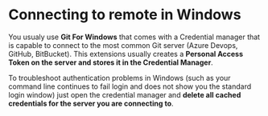 # Connecting to remote in Windows

You usualy use **Git For Windows** that comes with a Credential manager that is capable to connect to the most common Git server (Azure Devops, GitHub, BitBucket). This extensions usually creates a **Personal Access Token on the server and stores it in the Credential Manager**. 

To troubleshoot authentication problems in Windows (such as your command line continues to fail login and does not show you the standard login window) just open the credential manager and **delete all cached credentials for the server you are connecting to**.